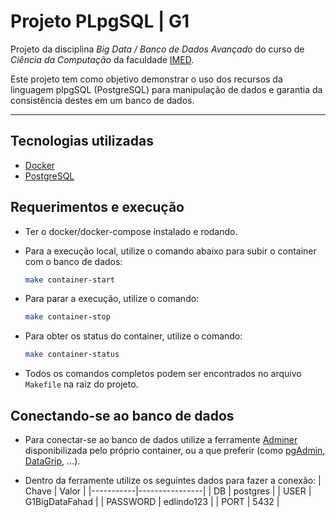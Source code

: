 # Projeto PLpgSQL | G1

Projeto da disciplina  _Big Data / Banco de Dados Avançado_ do curso de _Ciência da Computação_ da faculdade [IMED](https://www.imed.edu.br/).

Este projeto tem como objetivo demonstrar o uso dos recursos da linguagem plpgSQL (PostgreSQL) para manipulação de dados e garantia da consistência destes em um banco de dados.

---
<!-- TECNOLOGIAS -->
## Tecnologias utilizadas
- [Docker](https://docs.docker.com/compose/)
- [PostgreSQL](https://www.postgresql.org)

<!-- REQUERIMENTOS-EXECUCAO -->
## Requerimentos e execução

- Ter o docker/docker-compose instalado e rodando.

- Para a execução local, utilize o comando abaixo para subir o container com o banco de dados:
  ```sh
  make container-start
  ```

- Para parar a execução, utilize o comando:
  ```sh
  make container-stop
  ```

- Para obter os status do container, utilize o comando:
  ```sh
  make container-status
  ```

- Todos os comandos completos podem ser encontrados no arquivo `Makefile` na raiz do projeto.

<!-- CONECTANDO-BANCO -->
## Conectando-se ao banco de dados

- Para conectar-se ao banco de dados utilize a ferramente [Adminer](https://www.adminer.org) disponibilizada pelo próprio container, ou a que preferir (como [pgAdmin](https://www.pgadmin.org), [DataGrip](https://www.jetbrains.com/pt-br/datagrip/), ...).

- Dentro da ferramente utilize os seguintes dados para fazer a conexão:
  | Chave     | Valor          |
  |-----------|----------------|
  | DB        | postgres       |
  | USER      | G1BigDataFahad |
  | PASSWORD  | edlindo123     |
  | PORT      | 5432           |
